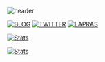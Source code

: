 ![header](https://user-images.githubusercontent.com/46310104/89122581-23c5b880-d503-11ea-8194-14c4c9f42cd3.png)

[![BLOG](https://img.shields.io/badge/BLOG-yopinoji.com-008080)](https://yopinoji.com/)
[![TWITTER](https://img.shields.io/badge/Twitter-@YopiNoji-1DA1F2)](https://twitter.com/YopiNoji)
[![LAPRAS](https://img.shields.io/badge/LAPRAS-Portfolio-003089)](https://lapras.com/public/DH44BT7)

[![Stats](https://github-readme-stats.vercel.app/api?username=YopiNoji&show_icons=true&count_private=true&hide=stars&hide_border=true)](https://github.com/anuraghazra/github-readme-stats)

[![Stats](https://github-readme-stats.vercel.app/api/top-langs/?username=yopinoji&hide_border=true)](https://github.com/anuraghazra/github-readme-stats)
